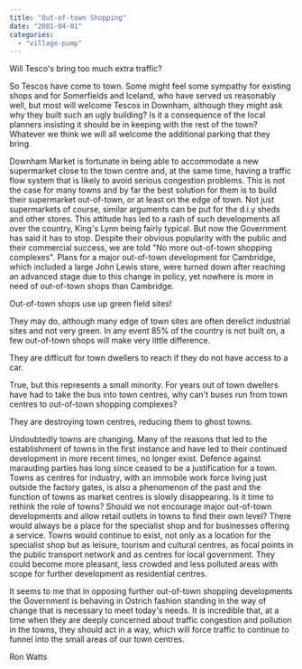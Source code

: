 ```yaml
---
title: "Out-of-town Shopping"
date: "2001-04-01"
categories: 
  - "village-pump"
---
```


Will Tesco's bring too much extra traffic?

So Tescos have come to town. Some might feel some sympathy for existing shops and for Somerfields and Iceland, who have served us reasonably well, but most will welcome Tescos in Downham, although they might ask why they built such an ugly building? Is it a consequence of the local planners insisting it should be in keeping with the rest of the town? Whatever we think we will all welcome the additional parking that they bring.

Downham Market is fortunate in being able to accommodate a new supermarket close to the town centre and, at the same time, having a traffic flow system that is likely to avoid serious congestion problems. This is not the case for many towns and by far the best solution for them is to build their supermarket out-of-town, or at least on the edge of town. Not just supermarkets of course, similar arguments can be put for the d.i.y sheds and other stores. This attitude has led to a rash of such developments all over the country, King's Lynn being fairly typical. But now the Government has said it has to stop. Despite their obvious popularity with the public and their commercial success, we are told "No more out-of-town shopping complexes". Plans for a major out-of-town development for Cambridge, which included a large John Lewis store, were turned down after reaching an advanced stage due to this change in policy, yet nowhere is more in need of out-of-town shops than Cambridge.

Out-of-town shops use up green field sites!

They may do, although many edge of town sites are often derelict industrial sites and not very green. In any event 85% of the country is not built on, a few out-of-town shops will make very little difference.

They are difficult for town dwellers to reach if they do not have access to a car.

True, but this represents a small minority. For years out of town dwellers have had to take the bus into town centres, why can't buses run from town centres to out-of-town shopping complexes?

They are destroying town centres, reducing them to ghost towns.

Undoubtedly towns are changing. Many of the reasons that led to the establishment of towns in the first instance and have led to their continued development in more recent times, no longer exist. Defence against marauding parties has long since ceased to be a justification for a town. Towns as centres for industry, with an immobile work force living just outside the factory gates, is also a phenomenon of the past and the function of towns as market centres is slowly disappearing. Is it time to rethink the role of towns? Should we not encourage major out-of-town developments and allow retail outlets in towns to find their own level? There would always be a place for the specialist shop and for businesses offering a service. Towns would continue to exist, not only as a location for the specialist shop but as leisure, tourism and cultural centres, as focal points in the public transport network and as centres for local government. They could become more pleasant, less crowded and less polluted areas with scope for further development as residential centres.

It seems to me that in opposing further out-of-town shopping developments the Government is behaving in Ostrich fashion standing in the way of change that is necessary to meet today's needs. It is incredible that, at a time when they are deeply concerned about traffic congestion and pollution in the towns, they should act in a way, which will force traffic to continue to funnel into the small areas of our town centres.

Ron Watts
